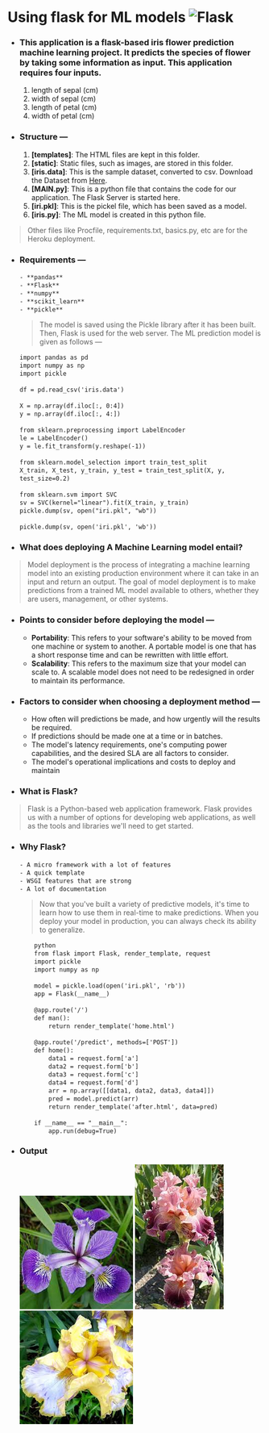 # Using flask for ML models ![Flask](https://img.shields.io/badge/flask-%23000.svg?style=plastic&logo=flask&logoColor=white)

- ### This application is a flask-based iris flower prediction machine learning project. It predicts the species of flower by taking some information as input. This application requires four inputs.

  1. length of sepal (cm)
  2. width of sepal (cm)
  3. length of petal (cm)
  4. width of petal (cm)

- ### Structure —
  1. **[templates]**: The HTML files are kept in this folder.
  2. **[static]**: Static files, such as images, are stored in this folder.
  3. **[iris.data]**: This is the sample dataset, converted to csv. Download the Dataset from [Here](https://www.kaggle.com/uciml/iris/download).
  4. **[MAIN.py]**: This is a python file that contains the code for our application. The Flask Server is started here.
  5. **[iri.pkl]**: This is the pickel file, which has been saved as a model.
  6. **[iris.py]**: The ML model is created in this python file.

> Other files like Procfile, requirements.txt, basics.py, etc are for the Heroku deployment.

- ### Requirements —

      - **pandas**
      - **Flask**
      - **numpy**
      - **scikit_learn**
      - **pickle**

  > The model is saved using the Pickle library after it has been built. Then, Flask is used for the web server. The ML prediction model is given as follows —

      import pandas as pd
      import numpy as np
      import pickle

      df = pd.read_csv('iris.data')

      X = np.array(df.iloc[:, 0:4])
      y = np.array(df.iloc[:, 4:])

      from sklearn.preprocessing import LabelEncoder
      le = LabelEncoder()
      y = le.fit_transform(y.reshape(-1))

      from sklearn.model_selection import train_test_split
      X_train, X_test, y_train, y_test = train_test_split(X, y, test_size=0.2)

      from sklearn.svm import SVC
      sv = SVC(kernel="linear").fit(X_train, y_train)
      pickle.dump(sv, open("iri.pkl", "wb"))

      pickle.dump(sv, open('iri.pkl', 'wb'))

- ### What does deploying A Machine Learning model entail?

> Model deployment is the process of integrating a machine learning model into an existing production environment where it can take in an input and return an output. The goal of model deployment is to make predictions from a trained ML model available to others, whether they are users, management, or other systems.

- ### Points to consider before deploying the model —
  - **Portability**: This refers to your software's ability to be moved from one machine or system to another. A portable model is one that has a short response time and can be rewritten with little effort.
  - **Scalability**: This refers to the maximum size that your model can scale to. A scalable model does not need to be redesigned in order to maintain its performance.
- ### Factors to consider when choosing a deployment method —
  - How often will predictions be made, and how urgently will the results be required.
  - If predictions should be made one at a time or in batches.
  - The model's latency requirements, one's computing power capabilities, and the desired SLA are all factors to consider.
  - The model's operational implications and costs to deploy and maintain
- ### What is Flask?

> Flask is a Python-based web application framework. Flask provides us with a number of options for developing web applications, as well as the tools and libraries we'll need to get started.

- ### Why Flask?

      - A micro framework with a lot of features
      - A quick template
      - WSGI features that are strong
      - A lot of documentation

  > Now that you've built a variety of predictive models, it's time to learn how to use them in real-time to make predictions. When you deploy your model in production, you can always check its ability to generalize.

          python
          from flask import Flask, render_template, request
          import pickle
          import numpy as np

          model = pickle.load(open('iri.pkl', 'rb'))
          app = Flask(__name__)

          @app.route('/')
          def man():
              return render_template('home.html')

          @app.route('/predict', methods=['POST'])
          def home():
              data1 = request.form['a']
              data2 = request.form['b']
              data3 = request.form['c']
              data4 = request.form['d']
              arr = np.array([[data1, data2, data3, data4]])
              pred = model.predict(arr)
              return render_template('after.html', data=pred)

          if __name__ == "__main__":
              app.run(debug=True)

- ### Output
  ![1](static\flower1.jfif)
  ![2](static\flower2.jfif)
  ![3](static\flower3.jfif)
